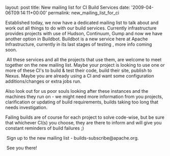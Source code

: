
layout: post
title: New mailing list for CI Build Services
date: '2009-04-06T09:14:11+00:00'
permalink: new_mailing_list_for_ci

<p>Established today, we now have a dedicated mailing list to talk about and work out all things to do with our build services. Currently infrastructure provides projects with use of Hudson, Continuum, Gump and now we have another option in Buildbot. Buildbot is a new service here at Apache Infrastructure, currently in its last stages of testing , more info coming soon.&nbsp;</p><p>&nbsp;All these services and all the projects that use them, are welcome to meet together on the new mailing list. Maybe your project is looking to use one or more of these CI's to build &amp; test their code, build their site, publish to Nexus. Maybe you are already using a CI and want some configuration additions/changes or extra jobs run.</p><p>Also look out for us poor souls looking after these instances and the machines they run on - we might need more information from you projects, clarification or updating of build requirements, builds taking too long that needs investigation.</p><p>Failing builds are of course for each project to solve code-wise, but be sure that whichever CI(s) you choose, they are there to inform and will give you constant reminders of build failures ;)</p><p>&nbsp;Sign up to the new mailing list - builds-subscribe@apache.org.</p><p>&nbsp;See you there!&nbsp;</p><p>&nbsp;&nbsp;</p>
